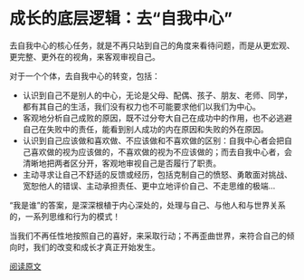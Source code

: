 # 成长的底层逻辑：去“自我中心”

去自我中心的核心任务，就是不再只站到自己的角度来看待问题，而是从更宏观、更完整、更外在的视角，来客观审视自己。

对于一个个体，去自我中心的转变，包括：

* 认识到自己不是别人的中心，无论是父母、配偶、孩子、朋友、老师、同学，都有其自己的生活，我们没有权力也不可能要求他们以我们为中心。
* 客观地分析自己成败的原因，既不过分夸大自己在成功中的作用，也不必逃避自己在失败中的责任，能看到别人成功的内在原因和失败的外在原因。
* 认识到自己应该做和喜欢做、不应该做和不喜欢做的区别：自我中心者会把自己喜欢做的视为应该做的，不喜欢做的视为不应该做的；而去自我中心者，会清晰地把两者区分开，客观地审视自己是否履行了职责。
* 主动寻求让自己不舒适的反馈或经历，包括克制自己的愤怒、勇敢面对挑战、宽恕他人的错误、主动承担责任、更中立地评价自己、不走思维的极端…

“我是谁”的答案，是深深根植于内心深处的，处理与自己、与他人和与世界关系的，一系列思维和行为的模式！

当我们不再任性地按照自己的喜好，来采取行动；不再歪曲世界，来符合自己的倾向时，我们的改变和成长才真正开始发生。

[阅读原文](https://mp.weixin.qq.com/s/UO27g3-Mt8XcsRsyIb079Q)
